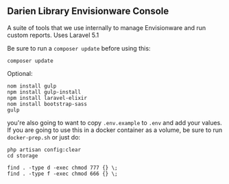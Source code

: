 ## Darien Library Envisionware Console

A suite of tools that we use internally to manage Envisionware and run custom reports. Uses Laravel 5.1

Be sure to run a `composer update` before using this:
```
composer update
```

Optional:
```
nom install gulp
npm install gulp-install
npm install laravel-elixir
nom install bootstrap-sass
gulp
```

you're also going to want to copy `.env.example` to `.env` and add your values.
If you are going to use this in a docker container as a volume, be sure to run `docker-prep.sh` or just do:
```
php artisan config:clear
cd storage

find . -type d -exec chmod 777 {} \;
find . -type f -exec chmod 666 {} \;
```
